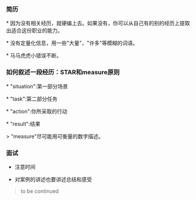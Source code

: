 ### 简历

\*  因为没有相关经历，就硬编上去。如果没有，你可以从自己有的别的经历上提取出适合这份职业的能力。

\*  没有定量化信息，用一些"大量"，"许多"等模糊的词语。

\*  马马虎虎小错误不断。



### 如何叙述一段经历：STAR和measure原则

\*  "situation":第一部分场景

\*  "task":第二部分任务

\*  "action":你所采取的行动

\*  "result":结果

\> "measure"尽可能用可衡量的数字描述。



### 面试

* 注意时间

* 对案例的讲述也要讲述总结和感受

> to be continued
